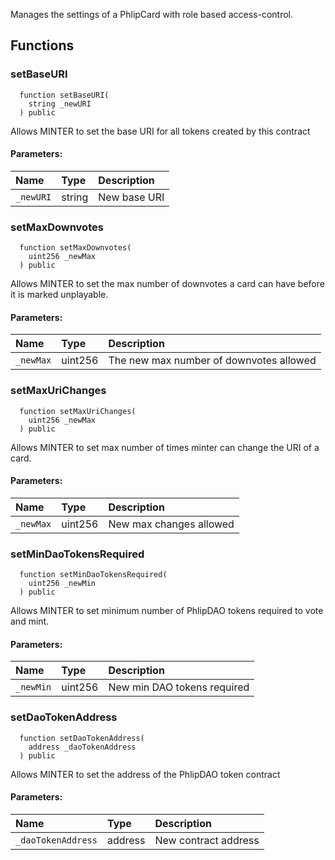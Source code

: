
Manages the settings of a PhlipCard with role based access-control.

## Functions
### setBaseURI
```solidity
  function setBaseURI(
    string _newURI
  ) public
```

Allows MINTER to set the base URI for all tokens created by this contract

#### Parameters:
| Name | Type | Description                                                          |
| :--- | :--- | :------------------------------------------------------------------- |
|`_newURI` | string | New base URI

### setMaxDownvotes
```solidity
  function setMaxDownvotes(
    uint256 _newMax
  ) public
```

Allows MINTER to set the max number of downvotes a card can have
before it is marked unplayable.

#### Parameters:
| Name | Type | Description                                                          |
| :--- | :--- | :------------------------------------------------------------------- |
|`_newMax` | uint256 | The new max number of downvotes allowed

### setMaxUriChanges
```solidity
  function setMaxUriChanges(
    uint256 _newMax
  ) public
```

Allows MINTER to set max number of times minter can change the URI of a card.

#### Parameters:
| Name | Type | Description                                                          |
| :--- | :--- | :------------------------------------------------------------------- |
|`_newMax` | uint256 | New max changes allowed

### setMinDaoTokensRequired
```solidity
  function setMinDaoTokensRequired(
    uint256 _newMin
  ) public
```

Allows MINTER to set minimum number of PhlipDAO tokens required to vote and mint.

#### Parameters:
| Name | Type | Description                                                          |
| :--- | :--- | :------------------------------------------------------------------- |
|`_newMin` | uint256 | New min DAO tokens required

### setDaoTokenAddress
```solidity
  function setDaoTokenAddress(
    address _daoTokenAddress
  ) public
```

Allows MINTER to set the address of the PhlipDAO token contract

#### Parameters:
| Name | Type | Description                                                          |
| :--- | :--- | :------------------------------------------------------------------- |
|`_daoTokenAddress` | address | New contract address

